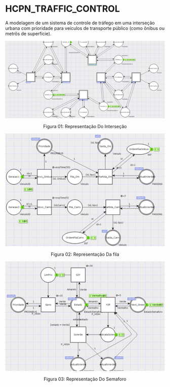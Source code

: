 # HCPN_TRAFFIC_CONTROL
A modelagem de um sistema de controle de tráfego em uma interseção urbana com prioridade para veículos de transporte público (como ônibus ou metrôs de superfície). 

<p align="center">
  <img src="https://github.com/Danilo0liveira/HCPN_TRAFFIC_CONTROL/blob/main/figures/visao_geral.jpg?raw=true" alt="Logo" width="800"/>
</p>

<p align="center">Figura 01: Representação Do Interseção</p>


<p align="center">
  <img src="https://github.com/Danilo0liveira/HCPN_TRAFFIC_CONTROL/blob/main/figures/fila_semaforo.png?raw=true" alt="Logo" width="800"/>
</p>

<p align="center">Figura 02: Representação Da fila</p>


<p align="center">
  <img src="https://github.com/Danilo0liveira/HCPN_TRAFFIC_CONTROL/blob/main/figures/semaforo.png?raw=true" alt="Logo" width="800"/>
</p>

<p align="center">Figura 03: Representação Do Semaforo</p>




